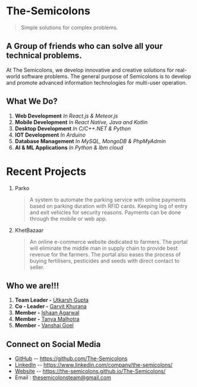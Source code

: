 # The-Semicolons
> Simple solutions for complex problems.


## A Group of friends who can solve all your technical problems.
At The Semicolons, we develop innovative and creative solutions for real-world software problems. The general purpose of Semicolons is to develop and promote advanced information technologies for multi-user operation.


## What We Do?
1. **Web Development** *In React.js & Meteor.js*
2. **Mobile Development** *In React Native, Java and Kotlin*
3. **Desktop Development** *In C/C++.NET & Python*
4. **IOT Development** *In Arduino*
5. **Database Management** *In MySQL, MongoDB & PhpMyAdmin*
6. **AI & ML Applications** *In Python & Ibm cloud*


# Recent Projects
1. Parko 
   > A system to automate the parking service with online payments based on parking duration with RFID cards. Keeping log of entry and exit vehicles for security reasons. Payments can be done through the mobile or web app.

2. KhetBazaar
   > An online e-commerce website dedicated to farmers. The portal will eliminate the middle man in supply chain to provide best revenue for the farmers. The portal also eases the process of buying fertilisers, pesticides and seeds with direct contact to seller.


## Who we are!!!
1. **Team Leader -** [Utkarsh Gupta](https://www.linkedin.com/in/avgeekgupta/)
2. **Co - Leader -** [Garvit Khurana](https://www.linkedin.com/in/khuranagarvit019/)
3. **Member -** [Ishaan Agarwal](https://www.linkedin.com/in/ishan-agarwal-8012231a4/)
4. **Member -** [Tanya Malhotra](https://www.linkedin.com/in/tanya-malhotra-0999001a9/)
5. **Member -** [Vanshaj Goel](https://www.linkedin.com/in/vanshaj-goel-593833163/)


## Connect on Social Media
- [GitHub](https://github.com/The-Semicolons) -- <https://github.com/The-Semicolons>
- [LinkedIn](https://www.linkedin.com/company/the-semicolons/) -- <https://www.linkedin.com/company/the-semicolons/>
- [Website](https://the-semicolons.github.io/The-Semicolons/) -- <https://the-semicolons.github.io/The-Semicolons/>
- Email : <thesemicolonsteam@gmail.com>
